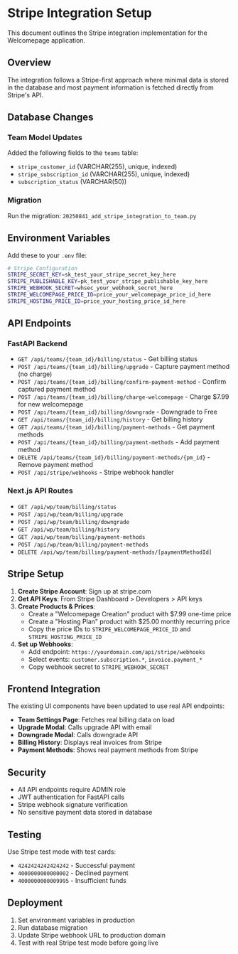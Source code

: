 # Stripe Integration Setup

This document outlines the Stripe integration implementation for the Welcomepage application.

## Overview

The integration follows a Stripe-first approach where minimal data is stored in the database and most payment information is fetched directly from Stripe's API.

## Database Changes

### Team Model Updates
Added the following fields to the `teams` table:
- `stripe_customer_id` (VARCHAR(255), unique, indexed)
- `stripe_subscription_id` (VARCHAR(255), unique, indexed) 
- `subscription_status` (VARCHAR(50))

### Migration
Run the migration: `20250841_add_stripe_integration_to_team.py`

## Environment Variables

Add these to your `.env` file:

```bash
# Stripe Configuration
STRIPE_SECRET_KEY=sk_test_your_stripe_secret_key_here
STRIPE_PUBLISHABLE_KEY=pk_test_your_stripe_publishable_key_here
STRIPE_WEBHOOK_SECRET=whsec_your_webhook_secret_here
STRIPE_WELCOMEPAGE_PRICE_ID=price_your_welcomepage_price_id_here
STRIPE_HOSTING_PRICE_ID=price_your_hosting_price_id_here
```

## API Endpoints

### FastAPI Backend
- `GET /api/teams/{team_id}/billing/status` - Get billing status
- `POST /api/teams/{team_id}/billing/upgrade` - Capture payment method (no charge)
- `POST /api/teams/{team_id}/billing/confirm-payment-method` - Confirm captured payment method
- `POST /api/teams/{team_id}/billing/charge-welcomepage` - Charge $7.99 for new welcomepage
- `POST /api/teams/{team_id}/billing/downgrade` - Downgrade to Free
- `GET /api/teams/{team_id}/billing/history` - Get billing history
- `GET /api/teams/{team_id}/billing/payment-methods` - Get payment methods
- `POST /api/teams/{team_id}/billing/payment-methods` - Add payment method
- `DELETE /api/teams/{team_id}/billing/payment-methods/{pm_id}` - Remove payment method
- `POST /api/stripe/webhooks` - Stripe webhook handler

### Next.js API Routes
- `GET /api/wp/team/billing/status`
- `POST /api/wp/team/billing/upgrade`
- `POST /api/wp/team/billing/downgrade`
- `GET /api/wp/team/billing/history`
- `GET /api/wp/team/billing/payment-methods`
- `POST /api/wp/team/billing/payment-methods`
- `DELETE /api/wp/team/billing/payment-methods/[paymentMethodId]`

## Stripe Setup

1. **Create Stripe Account**: Sign up at stripe.com
2. **Get API Keys**: From Stripe Dashboard > Developers > API keys
3. **Create Products & Prices**: 
   - Create a "Welcomepage Creation" product with $7.99 one-time price
   - Create a "Hosting Plan" product with $25.00 monthly recurring price
   - Copy the price IDs to `STRIPE_WELCOMEPAGE_PRICE_ID` and `STRIPE_HOSTING_PRICE_ID`
4. **Set up Webhooks**:
   - Add endpoint: `https://yourdomain.com/api/stripe/webhooks`
   - Select events: `customer.subscription.*`, `invoice.payment_*`
   - Copy webhook secret to `STRIPE_WEBHOOK_SECRET`

## Frontend Integration

The existing UI components have been updated to use real API endpoints:

- **Team Settings Page**: Fetches real billing data on load
- **Upgrade Modal**: Calls upgrade API with email
- **Downgrade Modal**: Calls downgrade API
- **Billing History**: Displays real invoices from Stripe
- **Payment Methods**: Shows real payment methods from Stripe

## Security

- All API endpoints require ADMIN role
- JWT authentication for FastAPI calls
- Stripe webhook signature verification
- No sensitive payment data stored in database

## Testing

Use Stripe test mode with test cards:
- `4242424242424242` - Successful payment
- `4000000000000002` - Declined payment
- `4000000000009995` - Insufficient funds

## Deployment

1. Set environment variables in production
2. Run database migration
3. Update Stripe webhook URL to production domain
4. Test with real Stripe test mode before going live

